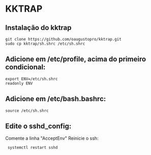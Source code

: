 # KKTRAP

## Instalação do kktrap
```
git clone https://github.com/oaugustopro/kktrap.git
sudo cp kktrap/sh.shrc /etc/sh.shrc
```

## Adicione em /etc/profile, acima do primeiro condicional:
```
export ENV=/etc/sh.shrc
readonly ENV
```

## Adicione em /etc/bash.bashrc:
```
source /etc/sh.shrc
```

## Edite o sshd_config:
 Comente a linha "AcceptEnv"
 Reinicie o ssh:
```
 systemctl restart sshd
```
